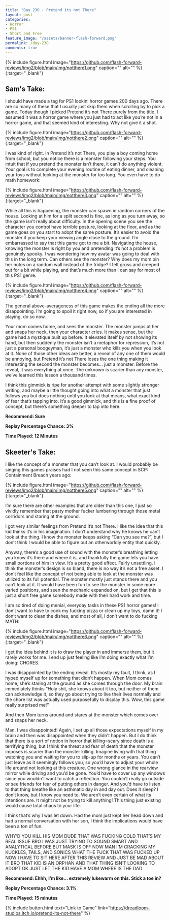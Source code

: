 ```yaml
---
title: "Day 230 - Pretend its not There"
layout: post
categories:
- Horror
- PS1
- Short and Free
feature_image: "/assets/banner-flash-forward.png"
permalink: /day-230
comments: true
---
```


{% include figure.html image="https://github.com/flash-forward-reviews/img2/blob/main/img/notthere1.png" caption="" alt="" %}{:target="_blank"}

## Sam's Take:

I should have made a tag for PS1 lookin’ horror games 200 days ago. There are so many of these that I usually just skip them when scrolling by to pick a game. Today though I picked Pretend it’s not There purely from the title. I assumed it was a horror game where you just had to act like you’re not in a horror game, and that seemed kind of interesting. Why not give it a shot.

{% include figure.html image="https://github.com/flash-forward-reviews/img2/blob/main/img/notthere2.png" caption="" alt="" %}{:target="_blank"}

I was kind of right. In Pretend it’s not There, you play a boy coming home from school, but you notice there is a monster following your steps. You intuit that if you pretend the monster isn’t there, it can’t do anything violent. Your goal is to complete your evening routine of eating dinner, and cleaning your toys without looking at the monster for too long. You even have to do math homework:

{% include figure.html image="https://github.com/flash-forward-reviews/img2/blob/main/img/notthere3.png" caption="" alt="" %}{:target="_blank"}

While all this is happening, the monster can spawn in random corners of the house. Looking at him for a split second is fine, as long as you turn away, so the game isn’t really about difficulty. In the opening scene you see the character you control have terrible posture, looking at the floor, and as the game goes on you start to adopt the same posture. It’s easier to avoid the monster if you keep your viewing angle close to the ground. I’m embarrassed to say that this game got to me a bit. Navigating the house, knowing the monster is right by you and pretending it’s not a problem is genuinely spooky. I was wondering how my avatar was going to deal with this in the long term. Can others see the monster? Why does my mom pin her notes on a random wall instead of the fridge? I felt gross and creeped out for a bit while playing, and that’s much more than I can say for most of this PS1 genre.

{% include figure.html image="https://github.com/flash-forward-reviews/img2/blob/main/img/notthere4.png" caption="" alt="" %}{:target="_blank"}

The general above-averageness of this game makes the ending all the more disappointing. I’m going to spoil it right now, so if you are interested in playing, do so now.

Your mom comes home, and sees the monster. The monster jumps at her and snaps her neck, then your character cries. It makes sense, but the game had a mystique built up before. It elevated itself by not showing its hand, but then suddenly the monster isn’t a metaphor for repression, it’s not just a personal boogeyman, it’s just a monster who kills you when you look at it. None of those other ideas are better, a reveal of any one of them would be annoying, but Pretend it’s not There loses the one thing making it interesting the second the monster becomes... just a monster. Before the reveal, it was everything at once. The unknown is scarier than any monster, we’ve learned this lesson a thousand times.

I think this gimmick is ripe for another attempt with some slightly stronger writing, and maybe a little thought going into what a monster that just follows you but does nothing until you look at that means, what exact kind of fear that’s tapping into. It’s a good gimmick, and this is a fine proof of concept, but there’s something deeper to tap into here.

**Recommend: Sure**

**Replay Percentage Chance: 3%**

**Time Played: 12 Minutes**

## Skeeter's Take:

I like the concept of a monster that you can’t look at. I would probably be singing this games praises had I not seen this same concept in SCP: Containment Breach years ago: 

{% include figure.html image="https://github.com/flash-forward-reviews/img2/blob/main/img/notthere5.png" caption="" alt="" %}{:target="_blank"}

I’m sure there are other examples that are older than this one, I just so vividly remember that pasty mother fucker lumbering through those metal corridors and staring at the ground. 

I got very similar feelings from Pretend it’s not There. I like the idea that this kid thinks it’s in his imagination. I don’t understand why he knows he can’t look at the thing. I know the monster keeps asking “Can you see me?”, but I don’t think I would be able to figure out an otherworldly entity that quickly. 

Anyway, there’s a good use of sound with the monster’s breathing letting you know it’s there and where it is, and thankfully the game lets you have small portions of him in view. It’s a pretty good effect. Fairly unsettling. I think the monster’s design is so bland, there is no way it’s not a free asset. I don’t feel like the concept of not being able to look at the monster was utilized to its full potential. The monster mostly just stands there and you can’t look at it. It would have been fun to see the monster in some more varied positions, and seen the mechanic expanded on, but I get that this is just a short free game somebody made with their hard work and time. 

I am so tired of doing menial, everyday tasks in these PS1 horror games! 
I don’t want to have to cook my fucking pizza or clean up my toys, damn it! I don’t want to clean the dishes, and most of all, I don’t want to do fucking MATH: 

{% include figure.html image="https://github.com/flash-forward-reviews/img2/blob/main/img/notthere6.png" caption="" alt="" %}{:target="_blank"}

I get the idea behind it is to draw the player in and immerse them, but it rarely works for me. I end up just feeling like I’m doing exactly what I’m doing: CHORES.

I was disappointed by the ending reveal. It’s mostly my fault, I think, as I hyped myself up for something that didn’t happen. When Mom comes home, she’s staring at the ground as she comes through the door. My brain immediately thinks “Holy shit, she knows about it too, but neither of them can acknowledge it, so they go about trying to live their lives normally and the chore list was actually used purposefully to display this. Wow, this game really surprised me!” 

And then Mom turns around and stares at the monster which comes over and snaps her neck. 

Man. I was disappointed! Again, I set up all those expectations myself in my brain and then was disappointed when they didn’t happen. 
But I do think that there is a sort of notion in horror that killing=scary since death is a terrifying thing, but I think the threat and fear of death that the monster imposes is scarier than the monster killing. 
Imagine living with that thing watching you and waiting for you to slip-up for months or years. You can’t just leave as it seemingly follows you, so you’d have to adjust your whole life around not looking at this creature. One wrong glance in the rearview mirror while driving and you’d be gone. You’d have to cover up any windows since you wouldn't want to catch a reflection. You couldn’t really go outside or see friends for fear of putting others in danger. And you’d have to listen to that thing breathe like an asthmatic day in and day out. Does it sleep? I don’t know, but I know you need to. We aren’t even certain of what its intentions are. It might not be trying to kill anything!  This thing just existing would cause total chaos to your life. 

I think that’s why I was let down. Had the mom just kept her head down and had a normal conversation with her son, I think the implications would have been a ton of fun. 




WHY’D YOU KILL HIS MOM DUDE THAT WAS FUCKING COLD THAT’S MY REAL ISSUE BRO I WAS JUST TRYING TO SOUND SMART AND ANALYTICAL BEFORE BUT MASK IS OFF NOW MAN I’M CRACKING MY KUCKLES, TAILS, AND SONICS WHAT THE FUCK THAT WAS FUCKED UP NOW I HAVE TO SIT HERE AFTER THIS REVIEW AND JUST BE MAD ABOUT IT BRO THAT KID IS AN ORPHAN AND THAT THING ISN’T LOOKING TO ADOPT OK JUST LET THE KID HAVE A MOM WHERE IS THE DAD

**Recommend: Ehhh, I’m like… extremely lukewarm on this. Stick a toe in?** 

**Replay Percentage Chance: 3.1%**

**Time Played: 15 minutes**

{% include button.html text="Link to Game" link="https://dreadloom-studios.itch.io/pretend-its-not-there" %}